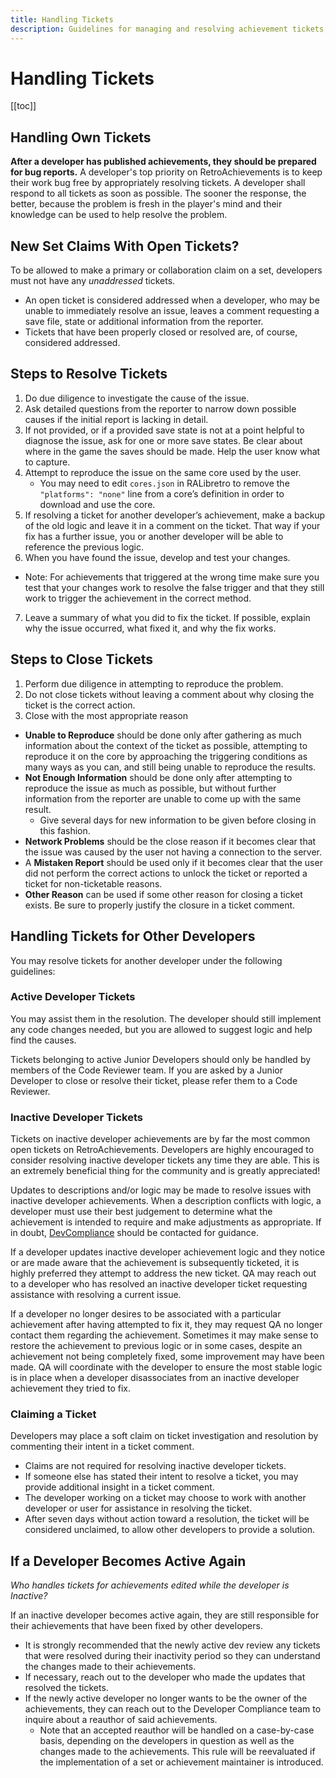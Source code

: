 ```yaml
---
title: Handling Tickets
description: Guidelines for managing and resolving achievement tickets, including steps for addressing one's own tickets, handling tickets for others, and protocols for closing tickets based on various criteria.
---
```


# Handling Tickets

[[toc]]

## Handling Own Tickets

**After a developer has published achievements, they should be prepared for bug reports.**
A developer's top priority on RetroAchievements is to keep their work bug free by appropriately resolving tickets. A developer shall respond to all tickets as soon as possible. The sooner the response, the better, because the problem is fresh in the player's mind and their knowledge can be used to help resolve the problem.

## New Set Claims With Open Tickets?

To be allowed to make a primary or collaboration claim on a set, developers must not have any _unaddressed_ tickets.

- An open ticket is considered addressed when a developer, who may be unable to immediately resolve an issue, leaves a comment requesting a save file, state or additional information from the reporter.
- Tickets that have been properly closed or resolved are, of course, considered addressed.

## Steps to Resolve Tickets

1. Do due diligence to investigate the cause of the issue.
2. Ask detailed questions from the reporter to narrow down possible causes if the initial report is lacking in detail.
3. If not provided, or if a provided save state is not at a point helpful to diagnose the issue, ask for one or more save states. Be clear about where in the game the saves should be made. Help the user know what to capture.
4. Attempt to reproduce the issue on the same core used by the user.
   - You may need to edit `cores.json` in RALibretro to remove the `"platforms": "none"` line from a core’s definition in order to download and use the core.
5. If resolving a ticket for another developer’s achievement, make a backup of the old logic and leave it in a comment on the ticket. That way if your fix has a further issue, you or another developer will be able to reference the previous logic.
6. When you have found the issue, develop and test your changes.

- Note: For achievements that triggered at the wrong time make sure you test that your changes work to resolve the false trigger and that they still work to trigger the achievement in the correct method.

7. Leave a summary of what you did to fix the ticket. If possible, explain why the issue occurred, what fixed it, and why the fix works.

## Steps to Close Tickets

1. Perform due diligence in attempting to reproduce the problem.
2. Do not close tickets without leaving a comment about why closing the ticket is the correct action.
3. Close with the most appropriate reason

- **Unable to Reproduce** should be done only after gathering as much information about the context of the ticket as possible, attempting to reproduce it on the core by approaching the triggering conditions as many ways as you can, and still being unable to reproduce the results.
- **Not Enough Information** should be done only after attempting to reproduce the issue as much as possible, but without further information from the reporter are unable to come up with the same result.
  - Give several days for new information to be given before closing in this fashion.
- **Network Problems** should be the close reason if it becomes clear that the issue was caused by the user not having a connection to the server.
- A **Mistaken Report** should be used only if it becomes clear that the user did not perform the correct actions to unlock the ticket or reported a ticket for non-ticketable reasons.
- **Other Reason** can be used if some other reason for closing a ticket exists. Be sure to properly justify the closure in a ticket comment.

## Handling Tickets for Other Developers

You may resolve tickets for another developer under the following guidelines:

### Active Developer Tickets

You may assist them in the resolution. The developer should still implement any code changes needed, but you are allowed to suggest logic and help find the causes.

Tickets belonging to active Junior Developers should only be handled by members of the Code Reviewer team. If you are asked by a Junior Developer to close or resolve their ticket, please refer them to a Code Reviewer.

### Inactive Developer Tickets

Tickets on inactive developer achievements are by far the most common open tickets on RetroAchievements. Developers are highly encouraged to consider resolving inactive developer tickets any time they are able. This is an extremely beneficial thing for the community and is greatly appreciated!

Updates to descriptions and/or logic may be made to resolve issues with inactive developer achievements. When a description conflicts with logic, a developer must use their best judgement to determine what the achievement is intended to require and make adjustments as appropriate. If in doubt, [DevCompliance](https://retroachievements.org/user/DevCompliance) should be contacted for guidance.

If a developer updates inactive developer achievement logic and they notice or are made aware that the achievement is subsequently ticketed, it is highly preferred they attempt to address the new ticket. QA may reach out to a developer who has resolved an inactive developer ticket requesting assistance with resolving a current issue.

If a developer no longer desires to be associated with a particular achievement after having attempted to fix it, they may request QA no longer contact them regarding the achievement. Sometimes it may make sense to restore the achievement to previous logic or in some cases, despite an achievement not being completely fixed, some improvement may have been made. QA will coordinate with the developer to ensure the most stable logic is in place when a developer disassociates from an inactive developer achievement they tried to fix.

### Claiming a Ticket

Developers may place a soft claim on ticket investigation and resolution by commenting their intent in a ticket comment.

- Claims are not required for resolving inactive developer tickets.
- If someone else has stated their intent to resolve a ticket, you may provide additional insight in a ticket comment.
- The developer working on a ticket may choose to work with another developer or user for assistance in resolving the ticket.
- After seven days without action toward a resolution, the ticket will be considered unclaimed, to allow other developers to provide a solution.

## If a Developer Becomes Active Again

_Who handles tickets for achievements edited while the developer is Inactive?_

If an inactive developer becomes active again, they are still responsible for their achievements that have been fixed by other developers.

- It is strongly recommended that the newly active dev review any tickets that were resolved during their inactivity period so they can understand the changes made to their achievements.
- If necessary, reach out to the developer who made the updates that resolved the tickets.
- If the newly active developer no longer wants to be the owner of the achievements, they can reach out to the Developer Compliance team to inquire about a reauthor of said achievements.
  - Note that an accepted reauthor will be handled on a case-by-case basis, depending on the developers in question as well as the changes made to the achievements. This rule will be reevaluated if the implementation of a set or achievement maintainer is introduced.
